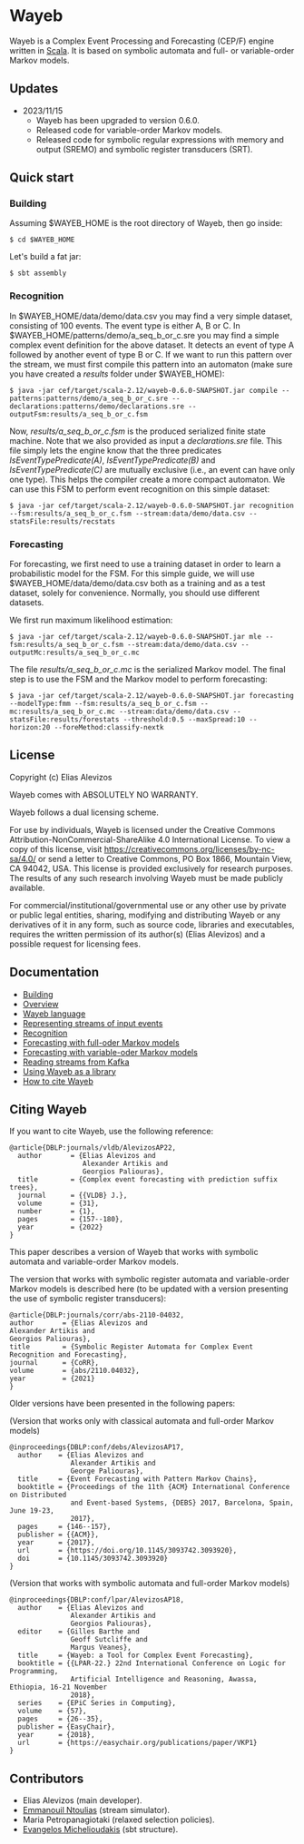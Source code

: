 # Wayeb

Wayeb is a Complex Event Processing and Forecasting (CEP/F) engine written in [Scala](http://scala-lang.org).
It is based on symbolic automata and full- or variable-order Markov models.

## Updates

- 2023/11/15
  - Wayeb has been upgraded to version 0.6.0.
  - Released code for variable-order Markov models.
  - Released code for symbolic regular expressions with memory and output (SREMO) and symbolic register transducers (SRT).

## Quick start

### Building

Assuming $WAYEB_HOME is the root directory of Wayeb,
then go inside:

```
$ cd $WAYEB_HOME
```

Let's build a fat jar:

```
$ sbt assembly
```

### Recognition

In $WAYEB_HOME/data/demo/data.csv you may find a very simple dataset,
consisting of 100 events. The event type is either A, B or C.
In $WAYEB_HOME/patterns/demo/a_seq_b_or_c.sre you may find a simple complex event definition for the above dataset.
It detects an event of type A followed by another event of type B or C.
If we want to run this pattern over the stream,
we must first compile this pattern into an automaton
(make sure you have created a *results* folder under $WAYEB_HOME):
```
$ java -jar cef/target/scala-2.12/wayeb-0.6.0-SNAPSHOT.jar compile --patterns:patterns/demo/a_seq_b_or_c.sre --declarations:patterns/demo/declarations.sre --outputFsm:results/a_seq_b_or_c.fsm
```
Now, *results/a_seq_b_or_c.fsm* is the produced serialized finite state machine.
Note that we also provided as input a *declarations.sre* file.
This file simply lets the engine know that the three predicates *IsEventTypePredicate(A)*, *IsEventTypePredicate(B)* and *IsEventTypePredicate(C)*
are mutually exclusive (i.e., an event can have only one type).
This helps the compiler create a more compact automaton.
We can use this FSM to perform event recognition on this simple dataset:
```
$ java -jar cef/target/scala-2.12/wayeb-0.6.0-SNAPSHOT.jar recognition --fsm:results/a_seq_b_or_c.fsm --stream:data/demo/data.csv --statsFile:results/recstats
```

### Forecasting

For forecasting, we first need to use a training dataset in order to learn a probabilistic model for the FSM.
For this simple guide,
we will use $WAYEB_HOME/data/demo/data.csv both as a training and as a test dataset,
solely for convenience.
Normally, you should use different datasets.

We first run maximum likelihood estimation:
```
$ java -jar cef/target/scala-2.12/wayeb-0.6.0-SNAPSHOT.jar mle --fsm:results/a_seq_b_or_c.fsm --stream:data/demo/data.csv --outputMc:results/a_seq_b_or_c.mc
```
The file *results/a_seq_b_or_c.mc* is the serialized Markov model.
The final step is to use the FSM and the Markov model to perform forecasting:
```
$ java -jar cef/target/scala-2.12/wayeb-0.6.0-SNAPSHOT.jar forecasting --modelType:fmm --fsm:results/a_seq_b_or_c.fsm --mc:results/a_seq_b_or_c.mc --stream:data/demo/data.csv --statsFile:results/forestats --threshold:0.5 --maxSpread:10 --horizon:20 --foreMethod:classify-nextk
```

## License

Copyright (c) Elias Alevizos

Wayeb comes with ABSOLUTELY NO WARRANTY.

Wayeb follows a dual licensing scheme.

For use by individuals,
Wayeb is licensed under the Creative Commons Attribution-NonCommercial-ShareAlike 4.0 International License.
To view a copy of this license, visit https://creativecommons.org/licenses/by-nc-sa/4.0/
or send a letter to Creative Commons, PO Box 1866, Mountain View, CA 94042, USA.
This license is provided exclusively for research purposes.
The results of any such research involving Wayeb must be made publicly available.

For commercial/institutional/governmental use or any other use by private or public
legal entities, sharing, modifying and distributing Wayeb or any derivatives of it
in any form, such as source code, libraries and executables, requires the written
permission of its author(s) (Elias Alevizos) and a possible request for licensing fees.

## Documentation

- [Building](docs/building.md)
- [Overview](docs/overview.md)
- [Wayeb language](docs/lang.md)
- [Representing streams of input events](docs/streams.md)
- [Recognition](docs/cep.md)
- [Forecasting with full-oder Markov models](docs/ceffmm.md)
- [Forecasting with variable-oder Markov models](docs/cefvmm.md)
- [Reading streams from Kafka](docs/kafkainput.md)
- [Using Wayeb as a library](docs/lib.md)
- [How to cite Wayeb](docs/references.md)

## Citing Wayeb
If you want to cite Wayeb, use the following reference:
```
@article{DBLP:journals/vldb/AlevizosAP22,
  author       = {Elias Alevizos and
                  Alexander Artikis and
                  Georgios Paliouras},
  title        = {Complex event forecasting with prediction suffix trees},
  journal      = {{VLDB} J.},
  volume       = {31},
  number       = {1},
  pages        = {157--180},
  year         = {2022}
}
```
This paper describes a version of Wayeb that works with symbolic automata and variable-order Markov models.

The version that works with symbolic register automata and variable-order Markov models is described here
(to be updated with a version presenting the use of symbolic register transducers):
```
@article{DBLP:journals/corr/abs-2110-04032,
author       = {Elias Alevizos and
Alexander Artikis and
Georgios Paliouras},
title        = {Symbolic Register Automata for Complex Event Recognition and Forecasting},
journal      = {CoRR},
volume       = {abs/2110.04032},
year         = {2021}
}
```

Older versions have been presented in the following papers:

(Version that works only with classical automata and full-order Markov models)
```
@inproceedings{DBLP:conf/debs/AlevizosAP17,
  author    = {Elias Alevizos and
               Alexander Artikis and
               George Paliouras},
  title     = {Event Forecasting with Pattern Markov Chains},
  booktitle = {Proceedings of the 11th {ACM} International Conference on Distributed
               and Event-based Systems, {DEBS} 2017, Barcelona, Spain, June 19-23,
               2017},
  pages     = {146--157},
  publisher = {{ACM}},
  year      = {2017},
  url       = {https://doi.org/10.1145/3093742.3093920},
  doi       = {10.1145/3093742.3093920}
} 
```

(Version that works with symbolic automata and full-order Markov models)
```
@inproceedings{DBLP:conf/lpar/AlevizosAP18,
  author    = {Elias Alevizos and
               Alexander Artikis and
               Georgios Paliouras},
  editor    = {Gilles Barthe and
               Geoff Sutcliffe and
               Margus Veanes},
  title     = {Wayeb: a Tool for Complex Event Forecasting},
  booktitle = {{LPAR-22.} 22nd International Conference on Logic for Programming,
               Artificial Intelligence and Reasoning, Awassa, Ethiopia, 16-21 November
               2018},
  series    = {EPiC Series in Computing},
  volume    = {57},
  pages     = {26--35},
  publisher = {EasyChair},
  year      = {2018},
  url       = {https://easychair.org/publications/paper/VKP1}
}

```

## Contributors

* Elias Alevizos (main developer).
* [Emmanouil Ntoulias](https://github.com/manosntoulias) (stream simulator).
* Maria Petropanagiotaki (relaxed selection policies).
* [Evangelos Michelioudakis](https://github.com/vagmcs) (sbt structure).
